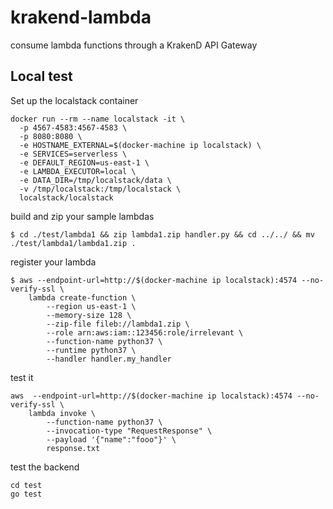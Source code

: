 # krakend-lambda

consume lambda functions through a KrakenD API Gateway

## Local test

Set up the localstack container

```
docker run --rm --name localstack -it \
  -p 4567-4583:4567-4583 \
  -p 8080:8080 \
  -e HOSTNAME_EXTERNAL=$(docker-machine ip localstack) \
  -e SERVICES=serverless \
  -e DEFAULT_REGION=us-east-1 \
  -e LAMBDA_EXECUTOR=local \
  -e DATA_DIR=/tmp/localstack/data \
  -v /tmp/localstack:/tmp/localstack \
  localstack/localstack
```

build and zip your sample lambdas

```
$ cd ./test/lambda1 && zip lambda1.zip handler.py && cd ../../ && mv ./test/lambda1/lambda1.zip .
```

register your lambda

```
$ aws --endpoint-url=http://$(docker-machine ip localstack):4574 --no-verify-ssl \
	lambda create-function \
	    --region us-east-1 \
	    --memory-size 128 \
	    --zip-file fileb://lambda1.zip \
	    --role arn:aws:iam::123456:role/irrelevant \
	    --function-name python37 \
	    --runtime python37 \
	    --handler handler.my_handler
```

test it

```
aws  --endpoint-url=http://$(docker-machine ip localstack):4574 --no-verify-ssl \
    lambda invoke \
        --function-name python37 \
        --invocation-type "RequestResponse" \
        --payload '{"name":"fooo"}' \
        response.txt
```

test the backend

```
cd test
go test
```